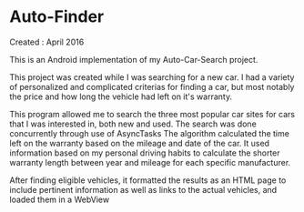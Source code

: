 # Auto-Finder
Created : April 2016

This is an Android implementation of my Auto-Car-Search project. 

This project was created while I was searching for a new car. I had a variety of personalized and complicated criterias for finding a car, but most notably the price and how long the vehicle had left on it's warranty.

This program allowed me to search the three most popular car sites for cars that I was interested in, both new and used. The search was done concurrently through use of AsyncTasks The algorithm calculated the time left on the warranty based on the mileage and date of the car. It used information based on my personal driving habits to calculate the shorter warranty length between year and mileage for each specific manufacturer.

After finding eligible vehicles, it formatted the results as an HTML page to include pertinent information as well as links to the actual vehicles, and loaded them in a WebView
